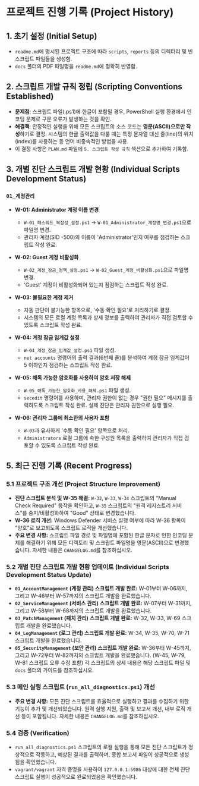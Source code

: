 # 프로젝트 진행 기록 (Project History)

## 1. 초기 설정 (Initial Setup)
- `readme.md`에 명시된 프로젝트 구조에 따라 `scripts`, `reports` 등의 디렉터리 및 빈 스크립트 파일들을 생성함.
- `docs` 폴더의 PDF 파일명을 `readme.md`에 정확히 반영함.

## 2. 스크립트 개발 규칙 정립 (Scripting Conventions Established)
- **문제점**: 스크립트 파일(.ps1)에 한글이 포함될 경우, PowerShell 실행 환경에서 인코딩 문제로 구문 오류가 발생하는 것을 확인.
- **해결책**: 안정적인 실행을 위해 모든 스크립트의 소스 코드는 **영문(ASCII)으로만 작성**하기로 결정. 시스템의 한글 출력값을 다룰 때는 특정 문자열 대신 줄(line)의 위치(index)를 사용하는 등 언어 비종속적인 방법을 사용.
- 이 결정 사항은 `PLAN.md` 파일에 `5. 스크립트 작성 규칙` 섹션으로 추가하여 기록함.

## 3. 개별 진단 스크립트 개발 현황 (Individual Scripts Development Status)

### `01_계정관리`
- **W-01: Administrator 계정 이름 변경**
  - `W-01_패스워드_복잡성_설정.ps1` -> `W-01_Administrator_계정명_변경.ps1`으로 파일명 변경.
  - 관리자 계정(SID -500)의 이름이 'Administrator'인지 여부를 점검하는 스크립트 작성 완료.

- **W-02: Guest 계정 비활성화**
  - `W-02_계정_잠금_정책_설정.ps1` -> `W-02_Guest_계정_비활성화.ps1`으로 파일명 변경.
  - 'Guest' 계정이 비활성화되어 있는지 점검하는 스크립트 작성 완료.

- **W-03: 불필요한 계정 제거**
  - 자동 판단이 불가능한 항목으로, '수동 확인 필요'로 처리하기로 결정.
  - 시스템의 모든 로컬 계정 목록과 상세 정보를 출력하여 관리자가 직접 검토할 수 있도록 스크립트 작성 완료.

- **W-04: 계정 잠금 임계값 설정**
  - `W-04_계정_잠금_임계값_설정.ps1` 파일 생성.
  - `net accounts` 명령어의 출력 결과(6번째 줄)를 분석하여 계정 잠금 임계값이 5 이하인지 점검하는 스크립트 작성 완료.

- **W-05: 해독 가능한 암호화를 사용하여 암호 저장 해제**
  - `W-05_해독_가능한_암호화_사용_해제.ps1` 파일 생성.
  - `secedit` 명령어를 사용하며, 관리자 권한이 없는 경우 "권한 필요" 메시지를 출력하도록 스크립트 작성 완료. 실제 진단은 관리자 권한으로 실행 필요.

- **W-06: 관리자 그룹에 최소한의 사용자 포함**
  - `W-03`과 유사하게 '수동 확인 필요' 항목으로 처리.
  - `Administrators` 로컬 그룹에 속한 구성원 목록을 출력하여 관리자가 직접 검토할 수 있도록 스크립트 작성 완료.



## 5. 최근 진행 기록 (Recent Progress)

### 5.1 프로젝트 구조 개선 (Project Structure Improvement)
- **진단 스크립트 분석 및 W-35 해결:** `W-32`, `W-33`, `W-34` 스크립트의 "Manual Check Required" 동작을 확인하고, `W-35` 스크립트의 "원격 레지스트리 서비스"를 중지/비활성화하여 "Good" 상태로 변경했습니다.
- **W-36 로직 개선:** Windows Defender 서비스 실행 여부에 따라 W-36 항목이 "양호"로 보고되도록 스크립트 로직을 개선했습니다.
- **주요 변경 사항:** 스크립트 파일 경로 및 파일명에 포함된 한글 문자로 인한 인코딩 문제를 해결하기 위해 모든 디렉토리 및 스크립트 파일명을 영문(ASCII)으로 변경했습니다. 자세한 내용은 `CHANGELOG.md`를 참조하십시오.

### 5.2 개별 진단 스크립트 개발 현황 업데이트 (Individual Scripts Development Status Update)
- **`01_AccountManagement` (계정 관리) 스크립트 개발 완료:** W-01부터 W-06까지, 그리고 W-46부터 W-57까지의 스크립트 개발을 완료했습니다.
- **`02_ServiceManagement` (서비스 관리) 스크립트 개발 완료:** W-07부터 W-31까지, 그리고 W-58부터 W-68까지의 스크립트 개발을 완료했습니다.
- **`03_PatchManagement` (패치 관리) 스크립트 개발 완료:** W-32, W-33, W-69 스크립트 개발을 완료했습니다.
- **`04_LogManagement` (로그 관리) 스크립트 개발 완료:** W-34, W-35, W-70, W-71 스크립트 개발을 완료했습니다.
- **`05_SecurityManagement` (보안 관리) 스크립트 개발 완료:** W-36부터 W-45까지, 그리고 W-72부터 W-82까지의 스크립트 개발을 완료했습니다. (W-45, W-79, W-81 스크립트 오류 수정 포함)
각 스크립트의 상세 내용은 해당 스크립트 파일 및 `docs` 폴더의 가이드를 참조하십시오.

### 5.3 메인 실행 스크립트 (`run_all_diagnostics.ps1`) 개선
- **주요 변경 사항:** 모든 진단 스크립트를 효율적으로 실행하고 결과를 수집하기 위한 기능이 추가 및 개선되었습니다. 원격 실행 지원, 출력 및 보고서 개선, 내부 로직 개선 등이 포함됩니다. 자세한 내용은 `CHANGELOG.md`를 참조하십시오.

### 5.4 검증 (Verification)
- `run_all_diagnostics.ps1` 스크립트의 로컬 실행을 통해 모든 진단 스크립트가 정상적으로 작동하고, 예상된 결과를 출력하며, 종합 보고서 파일이 성공적으로 생성됨을 확인했습니다.
- `vagrant/vagrant` 자격 증명을 사용하여 `127.0.0.1:5986` 대상에 대한 전체 진단 스크립트 실행이 성공적으로 완료되었음을 확인했습니다.